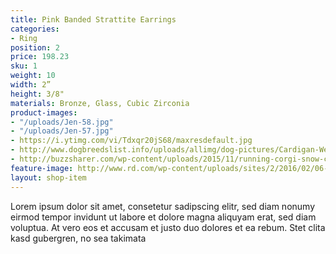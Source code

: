 ```yaml
---
title: Pink Banded Strattite Earrings
categories:
- Ring
position: 2
price: 198.23
sku: 1
weight: 10
width: 2”
height: 3/8"
materials: Bronze, Glass, Cubic Zirconia
product-images:
- "/uploads/Jen-58.jpg"
- "/uploads/Jen-57.jpg"
- https://i.ytimg.com/vi/Tdxqr20jS68/maxresdefault.jpg
- http://www.dogbreedslist.info/uploads/allimg/dog-pictures/Cardigan-Welsh-Corgi-3.jpg
- http://buzzsharer.com/wp-content/uploads/2015/11/running-corgi-snow-cute.jpg
feature-image: http://www.rd.com/wp-content/uploads/sites/2/2016/02/06-train-cat-shake-hands.jpg
layout: shop-item
---
```


Lorem ipsum dolor sit amet, consetetur sadipscing elitr, sed diam nonumy eirmod tempor invidunt ut labore et dolore magna aliquyam erat, sed diam voluptua. At vero eos et accusam et justo duo dolores et ea rebum. Stet clita kasd gubergren, no sea takimata
